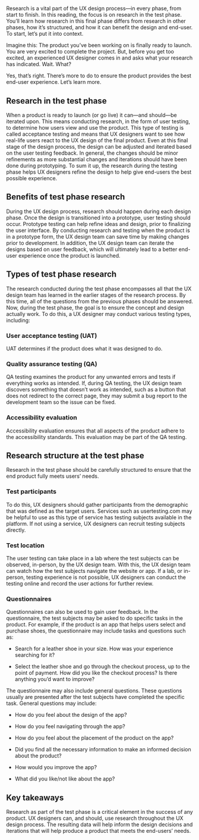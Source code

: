 
# 

Research is a vital part of the UX design process—in every phase, from start to finish. In this reading, the focus is on research in the test phase. You’ll learn how research in this final phase differs from research in other phases, how it’s structured, and how it can benefit the design and end-user. To start, let’s put it into context.

Imagine this: The product you’ve been working on is finally ready to launch. You are very excited to complete the project. But, before you get too excited, an experienced UX designer comes in and asks what your research has indicated. Wait. What? 

Yes, that’s right. There’s more to do to ensure the product provides the best end-user experience. Let’s learn more.

## **Research in the test phase**

When a product is ready to launch (or go live) it can—and should—be iterated upon. This means conducting research, in the form of user testing, to determine how users view and use the product. This type of testing is called acceptance testing and means that UX designers want to see how real-life users react to the UX design of the final product. Even at this final stage of the design process, the design can be adjusted and iterated based on the user testing feedback. In general, the changes should be minor refinements as more substantial changes and iterations should have been done during prototyping. To sum it up, the research during the testing phase helps UX designers refine the design to help give end-users the best possible experience.

## **Benefits of test phase research**

During the UX design process, research should happen during each design phase. Once the design is transitioned into a prototype, user testing should occur. Prototype testing can help refine ideas and design, prior to finalizing the user interface. By conducting research and testing when the product is in a prototype form, the UX design team can save time by making changes prior to development. In addition, the UX design team can iterate the designs based on user feedback, which will ultimately lead to a better end-user experience once the product is launched. 

## **Types of test phase research**

The research conducted during the test phase encompasses all that the UX design team has learned in the earlier stages of the research process. By this time, all of the questions from the previous phases should be answered. Now, during the test phase, the goal is to ensure the concept and design actually work. To do this, a UX designer may conduct various testing types, including:

### **User acceptance testing (UAT)**

UAT determines if the product does what it was designed to do. 

### **Quality assurance testing (QA)**

QA testing examines the product for any unwanted errors and tests if everything works as intended. If, during QA testing, the UX design team discovers something that doesn’t work as intended, such as a button that does not redirect to the correct page, they may submit a bug report to the development team so the issue can be fixed. 

### **Accessibility evaluation**

Accessibility evaluation ensures that all aspects of the product adhere to the accessibility standards. This evaluation may be part of the QA testing. 

## **Research structure at the test phase**

Research in the test phase should be carefully structured to ensure that the end product fully meets users’ needs. 

### **Test participants**

To do this, UX designers should gather participants from the demographic that was defined as the target users. Services such as usertesting.com may be helpful to use as this type of service has testing subjects available in the platform. If not using a service, UX designers can recruit testing subjects directly. 

### **Test location**

The user testing can take place in a lab where the test subjects can be observed, in-person, by the UX design team. With this, the UX design team can watch how the test subjects navigate the website or app. If a lab, or in-person, testing experience is not possible, UX designers can conduct the testing online and record the user actions for further review.  

### **Questionnaires**

Questionnaires can also be used to gain user feedback. In the questionnaire, the test subjects may be asked to do specific tasks in the product. For example, if the product is an app that helps users select and purchase shoes, the questionnaire may include tasks and questions such as: 

- Search for a leather shoe in your size. How was your experience searching for it?
    
- Select the leather shoe and go through the checkout process, up to the point of payment. How did you like the checkout process? Is there anything you’d want to improve?
    

The questionnaire may also include general questions. These questions usually are presented after the test subjects have completed the specific task. General questions may include: 

- How do you feel about the design of the app?
    
- How do you feel navigating through the app?
    
- How do you feel about the placement of the product on the app?
    
- Did you find all the necessary information to make an informed decision about the product?
    
- How would you improve the app?
    
- What did you like/not like about the app?
    

## **Key takeaways**

Research as part of the test phase is a critical element in the success of any product. UX designers can, and should, use research throughout the UX design process. The resulting data will help inform the design decisions and iterations that will help produce a product that meets the end-users’ needs.